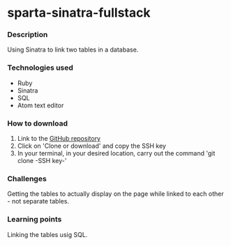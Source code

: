 # sparta-sinatra-fullstack
### Description
Using Sinatra to link two tables in a database.

### Technologies used
* Ruby
* Sinatra
* SQL
* Atom text editor

### How to download
1. Link to the [GitHub repository](https://github.com/mohammedkashim10/sparta-sinatra-fullstack)
2. Click on 'Clone or download' and copy the SSH key
3. In your terminal, in your desired location, carry out the command 'git clone -SSH key-'

### Challenges
Getting the tables to actually display on the page while linked to each other - not separate tables.

### Learning points
Linking the tables usig SQL.